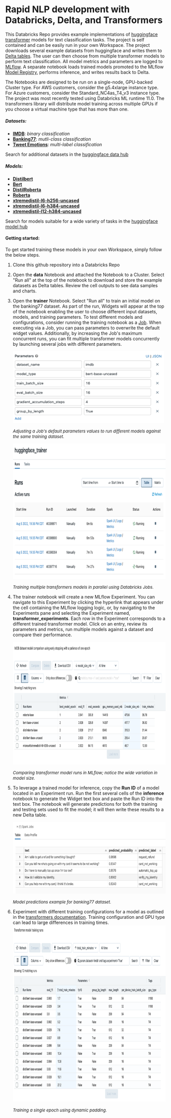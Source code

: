 # Rapid NLP development with Databricks, Delta, and Transformers  
This Databricks Repo provides example implementations of [huggingface transformer](https://huggingface.co/docs/transformers/index) models for text classification tasks. The project is self contained and can be easily run in your own Workspace. The project downloads several example datasets from huggingface and writes them to [Delta tables](https://docs.databricks.com/delta/index.html). The user can then choose from multiple transformer models to perform text classification. All model metrics and parameters are logged to [MLflow](https://docs.databricks.com/applications/mlflow/index.html). A separate notebook loads trained models promoted to the MLflow [Model Registry](https://docs.databricks.com/applications/mlflow/model-registry.html), performs inference, and writes results back to Delta.

The Notebooks are designed to be run on a single-node, GPU-backed Cluster type. For AWS customers, consider the g5.4xlarge instance type. For Azure customers, consider the Standard_NC4as_T4_v3 instance type. The project was most recently tested using Databricks ML runtime 11.0. The transformers library will distribute model training across multiple GPUs if you choose a virtual machine type that has more than one.


##### Datasets:
 - **[IMDB](https://huggingface.co/datasets/imdb)**: *binary classification*
 - **[Banking77](https://huggingface.co/datasets/banking77)**: *mutli-class classification*
 - **[Tweet Emotions](https://huggingface.co/datasets/sem_eval_2018_task_1)**: *multi-label classification*  
 
 Search for additional datasets in the [huggingface data hub](https://huggingface.co/datasets)
   
##### Models:
 - **[Distilbert](https://huggingface.co/docs/transformers/model_doc/distilbert)**
 - **[Bert](https://huggingface.co/docs/transformers/model_doc/bert)**
 - **[DistilRoberta](https://huggingface.co/distilroberta-base)**
 - **[Roberta](https://huggingface.co/roberta-base)**    
 - **[xtremedistil-l6-h256-uncased](https://huggingface.co/microsoft/xtremedistil-l6-h256-uncased)**  
 - **[xtremedistil-l6-h384-uncased](https://huggingface.co/microsoft/xtremedistil-l6-h384-uncased)**
 - **[xtremedistil-l12-h384-uncased](https://huggingface.co/microsoft/xtremedistil-l12-h384-uncased)**  
 
 Search for models suitable for a wide variety of tasks in the [huggingface model hub](https://huggingface.co/models)  
 
#### Getting started:  
To get started training these models in your own Workspace, simply follow the below steps. 
 1. Clone this github repository into a Databricks Repo  
 
 2. Open the **data** Notebook and attached the Notebook to a Cluster. Select "Run all" at the top of the notebook to download and store the example datasets as Delta tables. Review the cell outputs to see data samples and charts.
 
 3. Open the **trainer** Notebook. Select "Run all" to train an initial model on the banking77 dataset. As part of the run, Widgets will appear at the top of the notebook enabling the user to choose different input datasets, models, and training parameters. To test different models and configurations, consider running the training notebook as a [Job](https://docs.databricks.com/data-engineering/jobs/index.html). When executing via a Job, you can pass parameters to overwrite the default widget values. Additionally, by increasing the Job's maximum concurrent runs, you can fit multiple transformer models concurrently by launching several jobs with different parameters.

    <img src="img/job_parameters.png" alt="Setting job parameters" style="height: 225px; width:475px;"/>
    <p align="left">
    <font size=2><i>Adjusting a Job's default parameters values to run different models against the same training dataset.</i></font>
    </p> 

    <img src="img/multiple_job_runs.png" alt="Concurrent job runs" style="height: 425px; width:850px;"/>
    <p align="left">
    <font size=2><i>Training multiple transformers models in parallel using Databricks Jobs.</i></font>
    </p>
 
 4. The trainer notebook will create a new MLflow Experiment. You can navigate to this Experiment by clicking the hyperlink that appears under the cell containing the MLflow logging logic, or, by navigating to the Experiments pane and selecting the Experiment named,  **transformer_experiments**. Each row in the Experiment corresponds to a different trained transformer model. Click on an entry, review its parameters and metrics, run multiple models against a dataset and compare their performance.  
 
    <img src="img/mlflow_model_comparisons.png" alt="Comparing MLflow models" style="height: 385px; width:925px;"/>
    <p align="left">
    <font size=2><i>Comparing transformer model runs in MLflow; notice the wide variation in model size.</i></font>
    </p>
    
 5. To leverage a trained model for inference, copy the **Run ID** of a model located in an Experiment run. Run the first several cells of the **inference** notebook to generate the Widget text box and paste the Run ID into the text box. The notebook will generate predictions for both the training and testing sets used to fit the model; it will then write these results to a new Delta table.

    
    <img src="img/predictions.png" alt="Model predictions" style="height: 225px; width:775px;"/>
    <p align="left">
    <font size=2><i>Model predictions example for banking77 dataset.</i></font>
    </p>
    
 6. Experiment with different training configurations for a model as outlined in the [transformers documentation](https://huggingface.co/docs/transformers/performance). Training configuration and GPU type can lead to large differences in training times.
    <img src="img/training_experiments.png" alt="Concurrent job runs" style="height: 555px; width:925px;"/>
    <p align="left">
    <font size=2><i>Training a single epoch using dynamic padding.</i></font>
    </p>
    
